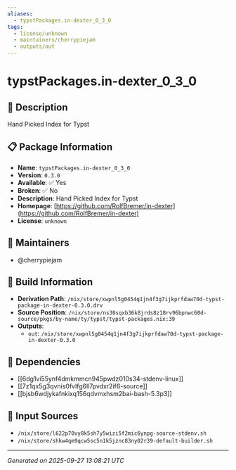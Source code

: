 ```yaml
---
aliases:
  - typstPackages.in-dexter_0_3_0
tags:
  - license/unknown
  - maintainers/cherrypiejam
  - outputs/out
---
```


# typstPackages.in-dexter_0_3_0

## 📝 Description

Hand Picked Index for Typst

## 📋 Package Information

- **Name**: `typstPackages.in-dexter_0_3_0`
- **Version**: `0.3.0`
- **Available**: ✅ Yes
- **Broken**: ✅ No
- **Description**: Hand Picked Index for Typst
- **Homepage**: [https://github.com/RolfBremer/in-dexter](https://github.com/RolfBremer/in-dexter)
- **License**: `unknown`
## 👥 Maintainers

- @cherrypiejam


## 🔧 Build Information

- **Derivation Path**: `/nix/store/xwpnl5g0454q1jn4f3g7ijkprfdaw70d-typst-package-in-dexter-0.3.0.drv`
- **Source Position**: `/nix/store/ns30sqxb36k8jrds8z18rv96bpnwc60d-source/pkgs/by-name/ty/typst/typst-packages.nix:39`
- **Outputs**:
  - `out`:  `/nix/store/xwpnl5g0454q1jn4f3g7ijkprfdaw70d-typst-package-in-dexter-0.3.0`

## 🔗 Dependencies

- [[6dg1vi55ynf4dmkmmcn945pwdz010s34-stdenv-linux]]
- [[7z1qx5g3qvnis0fvlfg6ll7pvdxr2if6-source]]
- [[bjsb6wdjykafnkixq156qdvmxhsm2bai-bash-5.3p3]]

## 📁 Input Sources

- `/nix/store/l622p70vy8k5sh7y5wizi5f2mic6ynpg-source-stdenv.sh`
- `/nix/store/shkw4qm9qcw5sc5n1k5jznc83ny02r39-default-builder.sh`

---
*Generated on 2025-09-27 13:08:21 UTC*
